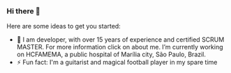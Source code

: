 ### Hi there 👋

Here are some ideas to get you started:

- 🔭 I am developer, with over 15 years of experience and certified SCRUM MASTER.  For more information click on about me. I’m currently working on HCFAMEMA, a public hospital of Marília city, São Paulo, Brazil.
- ⚡ Fun fact: I'm a guitarist and magical football player in my spare time


